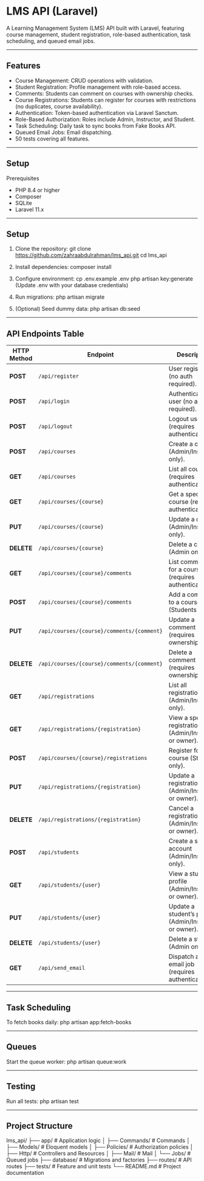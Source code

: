 # LMS API (Laravel)

A Learning Management System (LMS) API built with Laravel, featuring course management, student registration, role-based authentication, task scheduling, and queued email jobs.

---

## Features

- Course Management: CRUD operations with validation.
- Student Registration: Profile management with role-based access.
- Comments: Students can comment on courses with ownership checks.
- Course Registrations: Students can register for courses with restrictions (no duplicates, course availability).
- Authentication: Token-based authentication via Laravel Sanctum.
- Role-Based Authorization: Roles include Admin, Instructor, and Student.
- Task Scheduling: Daily task to sync books from Fake Books API.
- Queued Email Jobs: Email dispatching.
- 50 tests covering all features.

---

## Setup

Prerequisites
- PHP 8.4 or higher
- Composer
- SQLite
- Laravel 11.x

---

## Setup

1. Clone the repository:
   git clone https://github.com/zahraabdulrahman/lms_api.git
   cd lms_api

2. Install dependencies:
   composer install

3. Configure environment:
   cp .env.example .env
   php artisan key:generate
   (Update .env with your database credentials)

4. Run migrations:
   php artisan migrate

5. (Optional) Seed dummy data:
   php artisan db:seed

---

## API Endpoints Table  

| **HTTP Method** | **Endpoint**                              | **Description**                                                                 | **Policy**                                                                                   |
|-----------------|-------------------------------------------|---------------------------------------------------------------------------------|---------------------------------------------------------------------------------------------|
| **POST**        | `/api/register`                           | User registration (no auth required).                                        | None                                                                                        |
| **POST**        | `/api/login`                              | Authenticate user (no auth required).                                           | None                                                                                        |
| **POST**        | `/api/logout`                             | Logout user (requires authentication).                                          | None                                                                                        |
| **POST**        | `/api/courses`                            | Create a course (Admin/Instructor only).                                        | `CoursePolicy::create` - Only `admin` or `instructor` can create.                           |
| **GET**         | `/api/courses`                            | List all courses (requires authentication).                                     | `CoursePolicy::viewAny` - All roles (`admin`, `instructor`, `student`) can view.             |
| **GET**         | `/api/courses/{course}`                   | Get a specific course (requires authentication).                                | `CoursePolicy::view` - All roles (`admin`, `instructor`, `student`) can view.               |
| **PUT**         | `/api/courses/{course}`                   | Update a course (Admin/Instructor only).                                        | `CoursePolicy::update` - Only `admin` or `instructor` can update.                           |
| **DELETE**      | `/api/courses/{course}`                   | Delete a course (Admin only).                                                   | `CoursePolicy::delete` - Only `admin` can delete.                                           |
| **GET**         | `/api/courses/{course}/comments`          | List comments for a course (requires authentication).                           | `CommentPolicy::viewAny` - All roles (`admin`, `instructor`, `student`) can view.           |
| **POST**        | `/api/courses/{course}/comments`          | Add a comment to a course (Students only).                                      | `CommentPolicy::create` - Only `student` can create.                                        |
| **PUT**         | `/api/courses/{course}/comments/{comment}`| Update a comment (requires ownership).                                          | `CommentPolicy::update` - Only `admin` or the comment owner can update.                     |
| **DELETE**      | `/api/courses/{course}/comments/{comment}`| Delete a comment (requires ownership).                                          | `CommentPolicy::delete` - Only `admin` or the comment owner can delete.                     |
| **GET**         | `/api/registrations`                      | List all registrations (Admin/Instructor only).                                 | `RegistrationPolicy::viewAny` - `admin` or `instructor` can view all; `student` can view own.|
| **GET**         | `/api/registrations/{registration}`       | View a specific registration (Admin/Instructor or owner).                       | `RegistrationPolicy::view` - `admin`, `instructor`, or the registration owner can view.     |
| **POST**        | `/api/courses/{course}/registrations`     | Register for a course (Students only).                                          | `RegistrationPolicy::create` - Only `student` can create.                                   |
| **PUT**         | `/api/registrations/{registration}`       | Update a registration (Admin/Instructor or owner).                              | `RegistrationPolicy::update` - Only the registration owner can update.                      |
| **DELETE**      | `/api/registrations/{registration}`       | Cancel a registration (Admin/Instructor or owner).                              | `RegistrationPolicy::delete` - Only the registration owner can delete.                      |
| **POST**        | `/api/students`                           | Create a student account (Admin/Instructor only).                               | `UserPolicy::createStudent` - Only `admin` can create.                                      |
| **GET**         | `/api/students/{user}`                    | View a student’s profile (Admin/Instructor or owner).                           | `UserPolicy::view` - `admin` or the user themselves can view.                               |
| **PUT**         | `/api/students/{user}`                    | Update a student’s profile (Admin/Instructor or owner).                         | `UserPolicy::update` - `admin` or the user themselves can update.                           |
| **DELETE**      | `/api/students/{user}`                    | Delete a student (Admin only).                                                  | `UserPolicy::delete` - Only `admin` can delete.                                             |
| **GET**         | `/api/send_email`                         | Dispatch an email job (requires authentication).                                | None                                                                                        |

---

## Task Scheduling

To fetch books daily:
php artisan app:fetch-books

---

## Queues

Start the queue worker:
php artisan queue:work

---

## Testing

Run all tests:
php artisan test

---

## Project Structure

lms_api/
├── app/                  # Application logic
│   ├── Commands/          # Commands
│   ├── Models/           # Eloquent models
│   ├── Policies/         # Authorization policies
│   ├── Http/             # Controllers and Resources
│   ├── Mail/             # Mail
│   └── Jobs/             # Queued jobs
├── database/             # Migrations and factories
├── routes/               # API routes
├── tests/                # Feature and unit tests
└── README.md             # Project documentation
